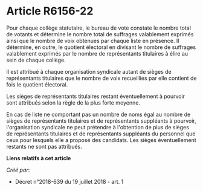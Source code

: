 # Article R6156-22

Pour chaque collège statutaire, le bureau de vote constate le nombre total de votants et détermine le nombre total de
suffrages valablement exprimés ainsi que le nombre de voix obtenues par chaque liste en présence. Il détermine, en outre, le
quotient électoral en divisant le nombre de suffrages valablement exprimés par le nombre de représentants titulaires à élire
au sein de chaque collège.

Il est attribué à chaque organisation syndicale autant de sièges de représentants titulaires que le nombre de voix
recueillies par elle contient de fois le quotient électoral.

Les sièges de représentants titulaires restant éventuellement à pourvoir sont attribués selon la règle de la plus forte
moyenne.

En cas de liste ne comportant pas un nombre de noms égal au nombre de sièges de représentants titulaires et de représentants
suppléants à pourvoir, l'organisation syndicale ne peut prétendre à l'obtention de plus de sièges de représentants titulaires
et de représentants suppléants du personnel que ceux pour lesquels elle a proposé des candidats. Les sièges éventuellement
restants ne sont pas attribués.

**Liens relatifs à cet article**

_Créé par_:

  - Décret n°2018-639 du 19 juillet 2018 - art. 1
